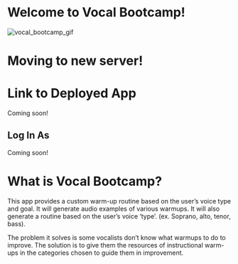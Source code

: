 # Welcome to Vocal Bootcamp!

![vocal_bootcamp_gif](https://user-images.githubusercontent.com/77642588/133023058-b1056871-21e6-48b5-8760-964a7f76864b.gif)


# Moving to new server! 
# Link to Deployed App
Coming soon!
## Log In As
Coming soon!

# What is Vocal Bootcamp?
 
This app provides a custom warm-up routine based on the user’s voice type and goal. It will generate audio examples of various warmups. It will also generate a routine based on the user’s voice ‘type’. (ex. Soprano, alto, tenor, bass). 

The problem it solves is some vocalists don’t know what warmups to do to improve. The solution is to give them the resources of instructional warm-ups in the categories chosen to guide them in improvement. 


